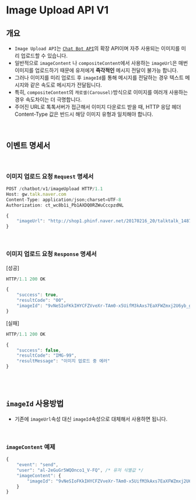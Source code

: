 # **Image Upload API** V1

## 개요
* `Image Upload API`는 [`Chat Bot API`](/README.md)의 확장 API이며 자주 사용되는 이미지를 미리 업로드할 수 있습니다.
* 일반적으로 `imageContent` 나 `compositeContent`에서 사용하는 `imageUrl`은 매번 이미지를 업로드하기 때문에 유저에게 **즉각적인** 메시지 전달이 불가능 합니다.
* 그러나 이미지를 미리 업로드 후 `imageId`를 통해 메시지를 전달하는 경우 텍스트 메시지와 같은 속도로 메시지가 전달됩니다.
* 특히, `compositeContent`의 `캐로셀(Carousel)`방식으로 이미지를 여러개 사용하는경우 속도차이는 더 극명합니다.
* 주어진 URL로 톡톡서버가 접근해서 이미지 다운로드 받을 때, HTTP 응답 헤더 Content-Type 값은 반드시 해당 이미지 유형과 일치해야 합니다.
<br>

## 이벤트 명세서
<br>

### 이미지 업로드 요청 `Request` 명세서
```javascript
POST /chatbot/v1/imageUpload HTTP/1.1
Host: gw.talk.naver.com
Content-Type: application/json;charset=UTF-8
Authorization: ct_wc8b1i_Pb1AXDQ0RZWuCccpzdNL

{
    "imageUrl": "http://shop1.phinf.naver.net/20170216_20/talktalk_14872437839327BN4b_PNG/menu_01.png"
}
```
<br>

### 이미지 업로드 요청 `Response` 명세서
[성공]
```javascript
HTTP/1.1 200 OK

{
    "success": true,
    "resultCode": "00",
    "imageId": "9vNeSIoFKkIHYCFZVveXr-TAm0-x5UifM3kAxs7EaXFWZmxj2U6yb_g9BZUFQQrX1Pf11UgsKdhANmsH2subzi2sQzeMKEJDfUd1jwmvuWNJ_C_PqeN8t6q7PeO1CzKh"
}
```

[실패]
```javascript
HTTP/1.1 200 OK

{
    "success": false,
    "resultCode": "IMG-99",
    "resultMessage": "이미지 업로드 중 에러"
}
```
<br>
<br>

## `imageId` 사용방법
* 기존에 `imageUrl`속성 대신 `imageId`속성으로 대체해서 사용하면 됩니다.
<br>

### `imageContent` 예제
```javascript
{
    "event": "send",
    "user": "al-2eGuGr5WQOnco1_V-FQ", /* 유저 식별값 */
    "imageContent": {
        "imageId": "9vNeSIoFKkIHYCFZVveXr-TAm0-x5UifM3kAxs7EaXFWZmxj2U6yb_g9BZUFQQrX1Pf11UgsKdhANmsH2subzi2sQzeMKEJDfUd1jwmvuWNJ_C_PqeN8t6q7PeO1CzKh" /* 전송하고자하는 이미지 Id */
    }
}
```
